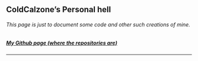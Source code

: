 <section id="main_content">
	<script>
	// https://www.codeproject.com/Tips/1263247/How-to-Open-a-JSON-File-in-JavaScript-for-Web
	function loadJSON(callback) {
                    var xobj = new XMLHttpRequest();
                    xobj.overrideMimeType("application/json");

                    xobj.onreadystatechange = function () {
                            if (xobj.readyState == 4 && xobj.status == "200") {
                                // Required use of an anonymous callback as .open will NOT return 
                                // a value but simply returns undefined in asynchronous mode
                                callback(xobj.responseText);
                            } else {
                                callback("[{\"Nothing\"}]");
                            }
                        };

                    xobj.open('GET', 'https://coldcalzone.github.io/projects.json', true);
                    // Maybe you require use of an unknown origin.
                    /*xobj.setRequestHeader("Access-Control-Allow-Origin","*");*/
                    xobj.send(null);  
                };
            var projects = []
            loadJSON(function(response) {
                    projects = response;
                });
	    console.log(projects);
</script>
        <h1 id="coldcalzones-personal-hell">ColdCalzone’s Personal hell</h1>
	<h6 id="this-page-is-just-to-document-some-code-and-other-such-creations-of-mine">This page is just to document some code and other such creations of mine.</h6>
	<h5 id="my-github-page-where-the-repositories-are"><a href="https://github.com/ColdCalzone">My Github page (where the repositories are)</a></h5>
	<hr>

	
</section>
